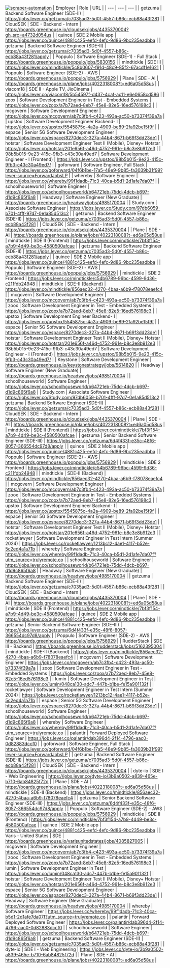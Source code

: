 [![scraper-automation](https://github.com/azad-ali786/Job_Openings/actions/workflows/scraper-automation.yml/badge.svg)](https://github.com/azad-ali786/Job_Openings/actions/workflows/scraper-automation.yml)
| Employer | Role | URL |
| --- | --- | --- |
| getzuma | Backend Software Engineer (SDE-II) | https://jobs.lever.co/getzuma/c7035ad3-5d0f-4557-b86c-ecb88a43f281 |
| CloudSEK | SDE - Backend - Intern | https://boards.greenhouse.io/cloudsek/jobs/4435370004?gh_src=a4732d054us |
| quince | SDE 2 Mobile app | https://jobs.lever.co/quince/4881c425-eefd-4efc-9d86-9bc235eadbba |
| getzuma | Backend Software Engineer (SDE-II) | https://jobs.lever.co/getzuma/c7035ad3-5d0f-4557-b86c-ecb88a43f281/apply |
| Poppulo | Software Engineer (SDE-1) - Full Stack | https://boards.greenhouse.io/poppulo/jobs/5830156 |
| mindtickle | SDE III | https://jobs.lever.co/mindtickle/5c8b0607-f91d-48c9-85f2-67acdf1e1621 |
| Poppulo | Software Engineer (SDE-2) - AWS | https://boards.greenhouse.io/poppulo/jobs/5756929 |
| Plane | SDE - AI | https://boards.greenhouse.io/plane/jobs/4022318008?t=ed6a05d58us |
| viacom18 | SDE II - Apple TV, JioCinema | https://jobs.lever.co/viacom18/5b54597f-d437-4caf-ac11-e6e0658cd586 |
| zoox | Software Development Engineer in Test - Embedded Systems | https://jobs.lever.co/zoox/a7b72aed-8eb7-45e8-82e5-16ed576198c3 |
| mcgovern | Software Development Engineer | https://jobs.lever.co/mcgovern/ab7c3fb4-c423-493a-ac50-b73374f39a7a |
| upstox | Software Development Engineer Backend- I | https://jobs.lever.co/upstox/5545875c-4a2a-4909-be89-2fa92be15f9f |
| espace | Senior 5G Software Development Engineer | https://jobs.lever.co/espace/8270dec3-327a-44b4-8671-b69f3dd23de1 |
| hotstar | Software Development Engineer Test II (Mobile), Disney+ Hotstar | https://jobs.lever.co/hotstar/201e656f-a46d-4752-961e-b8c3e8b912e3 |
| 98b5b015-9e23-415c-9fb3-c43c30a49ed7 | Software Development Engineer - I (Frontend) | https://jobs.lever.co/upstox/98b5b015-9e23-415c-9fb3-c43c30a49ed7/ |
| goforward | Software Engineer, Full Stack | https://jobs.lever.co/goforward/04f6b1be-17a5-48e9-9b85-fa3039b31f99?lever-source=ForwardJobsLP |
| whereby | Software Engineer | https://jobs.lever.co/whereby/99f1dadb-71c3-40ca-b5d1-2d1afe7da07f |
| schoolhouseworld | Software Engineer | https://jobs.lever.co/schoolhouseworld/b64721eb-75dd-4dcb-b697-d1d9c865f6a8 |
| Headway | Software Engineer (New Graduate) | https://boards.greenhouse.io/headway/jobs/4985170004 |
| Study.com | Associate Software Engineer | https://jobs.lever.co/Study.com/97db6059-b701-4fff-97d7-0e1a85d513c2 |
| getzuma | Backend Software Engineer (SDE-II) | https://jobs.lever.co/getzuma/c7035ad3-5d0f-4557-b86c-ecb88a43f281 |
| CloudSEK | SDE - Backend - Intern | https://boards.greenhouse.io/cloudsek/jobs/4435370004 |
| Plane | SDE - AI | https://boards.greenhouse.io/plane/jobs/4022318008?t=ed6a05d58us |
| mindtickle | SDE II (Frontend) | https://jobs.lever.co/mindtickle/7bf3f154-a7b9-4d49-be3c-4580500afcae |
| getzuma | Backend Software Engineer (SDE-II) | https://jobs.lever.co/getzuma/c7035ad3-5d0f-4557-b86c-ecb88a43f281/apply |
| quince | SDE 2 Mobile app | https://jobs.lever.co/quince/4881c425-eefd-4efc-9d86-9bc235eadbba |
| Poppulo | Software Engineer (SDE-2) - AWS | https://boards.greenhouse.io/poppulo/jobs/5756929 |
| mindtickle | SDE 2 Frontend | https://jobs.lever.co/mindtickle/c54b6789-96bc-4599-9d36-c211fdb24948 |
| mindtickle | SDE-II (Backend) | https://jobs.lever.co/mindtickle/856aec32-4270-4baa-a6b9-f78078eaefc4 |
| mcgovern | Software Development Engineer | https://jobs.lever.co/mcgovern/ab7c3fb4-c423-493a-ac50-b73374f39a7a |
| zoox | Software Development Engineer in Test - Embedded Systems | https://jobs.lever.co/zoox/a7b72aed-8eb7-45e8-82e5-16ed576198c3 |
| upstox | Software Development Engineer Backend- I | https://jobs.lever.co/upstox/5545875c-4a2a-4909-be89-2fa92be15f9f |
| espace | Senior 5G Software Development Engineer | https://jobs.lever.co/espace/8270dec3-327a-44b4-8671-b69f3dd23de1 |
| hotstar | Software Development Engineer Test II (Mobile), Disney+ Hotstar | https://jobs.lever.co/hotstar/201e656f-a46d-4752-961e-b8c3e8b912e3 |
| 98b5b015-9e23-415c-9fb3-c43c30a49ed7 | Software Development Engineer - I (Frontend) | https://jobs.lever.co/upstox/98b5b015-9e23-415c-9fb3-c43c30a49ed7/ |
| Keystone | Software Development Engineer | https://boards.greenhouse.io/keystonestrategy/jobs/5614820 |
| Headway | Software Engineer (New Graduate) | https://boards.greenhouse.io/headway/jobs/4985170004 |
| schoolhouseworld | Software Engineer | https://jobs.lever.co/schoolhouseworld/b64721eb-75dd-4dcb-b697-d1d9c865f6a8 |
| Study.com | Associate Software Engineer | https://jobs.lever.co/Study.com/97db6059-b701-4fff-97d7-0e1a85d513c2 |
| getzuma | Backend Software Engineer (SDE-II) | https://jobs.lever.co/getzuma/c7035ad3-5d0f-4557-b86c-ecb88a43f281 |
| CloudSEK | SDE - Backend - Intern | https://boards.greenhouse.io/cloudsek/jobs/4435370004 |
| Plane | SDE - AI | https://boards.greenhouse.io/plane/jobs/4022318008?t=ed6a05d58us |
| mindtickle | SDE II (Frontend) | https://jobs.lever.co/mindtickle/7bf3f154-a7b9-4d49-be3c-4580500afcae |
| getzuma | Senior Backend Software Engineer (SDE-III) | https://jobs.lever.co/getzuma/6d4f433f-e35c-48f6-8057-366554dc97d8/apply |
| quince | SDE 2 Mobile app | https://jobs.lever.co/quince/4881c425-eefd-4efc-9d86-9bc235eadbba |
| Poppulo | Software Engineer (SDE-2) - AWS | https://boards.greenhouse.io/poppulo/jobs/5756929 |
| mindtickle | SDE 2 Frontend | https://jobs.lever.co/mindtickle/c54b6789-96bc-4599-9d36-c211fdb24948 |
| mindtickle | SDE-II (Backend) | https://jobs.lever.co/mindtickle/856aec32-4270-4baa-a6b9-f78078eaefc4 |
| mcgovern | Software Development Engineer | https://jobs.lever.co/mcgovern/ab7c3fb4-c423-493a-ac50-b73374f39a7a |
| zoox | Software Development Engineer in Test - Embedded Systems | https://jobs.lever.co/zoox/a7b72aed-8eb7-45e8-82e5-16ed576198c3 |
| upstox | Software Development Engineer Backend- I | https://jobs.lever.co/upstox/5545875c-4a2a-4909-be89-2fa92be15f9f |
| espace | Senior 5G Software Development Engineer | https://jobs.lever.co/espace/8270dec3-327a-44b4-8671-b69f3dd23de1 |
| hotstar | Software Development Engineer Test II (Mobile), Disney+ Hotstar | https://jobs.lever.co/hotstar/201e656f-a46d-4752-961e-b8c3e8b912e3 |
| rocketlawyer | Software Development Engineer in Test Intern (Summer 2024) | https://jobs.lever.co/rocketlawyer/1213bc12-4ae1-4117-b52e-5c2ed4a1a71b |
| whereby | Software Engineer | https://jobs.lever.co/whereby/99f1dadb-71c3-40ca-b5d1-2d1afe7da07f?utm_source=trulyremote.co |
| schoolhouseworld | Software Engineer | https://jobs.lever.co/schoolhouseworld/b64721eb-75dd-4dcb-b697-d1d9c865f6a8 |
| Headway | Software Engineer (New Graduate) | https://boards.greenhouse.io/headway/jobs/4985170004 |
| getzuma | Backend Software Engineer (SDE-II) | https://jobs.lever.co/getzuma/c7035ad3-5d0f-4557-b86c-ecb88a43f281 |
| CloudSEK | SDE - Backend - Intern | https://boards.greenhouse.io/cloudsek/jobs/4435370004 |
| Plane | SDE - AI | https://boards.greenhouse.io/plane/jobs/4022318008?t=ed6a05d58us |
| mindtickle | SDE II (Frontend) | https://jobs.lever.co/mindtickle/7bf3f154-a7b9-4d49-be3c-4580500afcae |
| quince | SDE 2 Mobile app | https://jobs.lever.co/quince/4881c425-eefd-4efc-9d86-9bc235eadbba |
| getzuma | Senior Backend Software Engineer (SDE-III) | https://jobs.lever.co/getzuma/6d4f433f-e35c-48f6-8057-366554dc97d8/apply |
| Poppulo | Software Engineer (SDE-2) - AWS | https://boards.greenhouse.io/poppulo/jobs/5756929 |
| RudderStack | SDE III - Backend | https://boards.greenhouse.io/rudderstack/jobs/5162395004 |
| mindtickle | SDE-II (Backend) | https://jobs.lever.co/mindtickle/856aec32-4270-4baa-a6b9-f78078eaefc4 |
| mcgovern | Software Development Engineer | https://jobs.lever.co/mcgovern/ab7c3fb4-c423-493a-ac50-b73374f39a7a |
| zoox | Software Development Engineer in Test - Embedded Systems | https://jobs.lever.co/zoox/a7b72aed-8eb7-45e8-82e5-16ed576198c3 |
| lumin | Software Development Engineer in Test | https://jobs.lever.co/lumin/048ca130-adc7-447b-b1be-fe15a901132f |
| rocketlawyer | Software Development Engineer in Test Intern (Summer 2024) | https://jobs.lever.co/rocketlawyer/1213bc12-4ae1-4117-b52e-5c2ed4a1a71b |
| espace | Senior 5G Software Development Engineer | https://jobs.lever.co/espace/8270dec3-327a-44b4-8671-b69f3dd23de1 |
| schoolhouseworld | Software Engineer | https://jobs.lever.co/schoolhouseworld/b64721eb-75dd-4dcb-b697-d1d9c865f6a8 |
| whereby | Software Engineer | https://jobs.lever.co/whereby/99f1dadb-71c3-40ca-b5d1-2d1afe7da07f?utm_source=trulyremote.co |
| palantir | Forward Deployed Software Engineer | https://jobs.lever.co/palantir/dab396d4-2f14-4796-aac0-0d82883dccf0 |
| goforward | Software Engineer, Full Stack | https://jobs.lever.co/goforward/04f6b1be-17a5-48e9-9b85-fa3039b31f99?lever-source=ForwardJobsLP |
| getzuma | Backend Software Engineer (SDE-II) | https://jobs.lever.co/getzuma/c7035ad3-5d0f-4557-b86c-ecb88a43f281 |
| CloudSEK | SDE - Backend - Intern | https://boards.greenhouse.io/cloudsek/jobs/4435370004 |
| dyte-io | SDE I - Web Engineering | https://jobs.lever.co/dyte-io/3b9a0502-a839-465e-b710-6ab84825f72d |
| Plane | SDE - AI | https://boards.greenhouse.io/plane/jobs/4022318008?t=ed6a05d58us |
| mindtickle | SDE-II (Backend) | https://jobs.lever.co/mindtickle/856aec32-4270-4baa-a6b9-f78078eaefc4 |
| getzuma | Senior Backend Software Engineer (SDE-III) | https://jobs.lever.co/getzuma/6d4f433f-e35c-48f6-8057-366554dc97d8/apply |
| Poppulo | Software Engineer (SDE-2) - AWS | https://boards.greenhouse.io/poppulo/jobs/5756929 |
| mindtickle | SDE II (Frontend) | https://jobs.lever.co/mindtickle/7bf3f154-a7b9-4d49-be3c-4580500afcae |
| quince | SDE 2 Mobile app | https://jobs.lever.co/quince/4881c425-eefd-4efc-9d86-9bc235eadbba |
| Varis - United States | SDE | https://boards.greenhouse.io/varisunitedstates/jobs/4085827005 |
| mcgovern | Software Development Engineer | https://jobs.lever.co/mcgovern/ab7c3fb4-c423-493a-ac50-b73374f39a7a |
| zoox | Software Development Engineer in Test - Embedded Systems | https://jobs.lever.co/zoox/a7b72aed-8eb7-45e8-82e5-16ed576198c3 |
| lumin | Software Development Engineer in Test | https://jobs.lever.co/lumin/048ca130-adc7-447b-b1be-fe15a901132f |
| hotstar | Software Development Engineer Test II (Mobile), Disney+ Hotstar | https://jobs.lever.co/hotstar/201e656f-a46d-4752-961e-b8c3e8b912e3 |
| espace | Senior 5G Software Development Engineer | https://jobs.lever.co/espace/8270dec3-327a-44b4-8671-b69f3dd23de1 |
| Headway | Software Engineer (New Graduate) | https://boards.greenhouse.io/headway/jobs/4985170004 |
| whereby | Software Engineer | https://jobs.lever.co/whereby/99f1dadb-71c3-40ca-b5d1-2d1afe7da07f?utm_source=trulyremote.co |
| palantir | Forward Deployed Software Engineer | https://jobs.lever.co/palantir/dab396d4-2f14-4796-aac0-0d82883dccf0 |
| schoolhouseworld | Software Engineer | https://jobs.lever.co/schoolhouseworld/b64721eb-75dd-4dcb-b697-d1d9c865f6a8 |
| getzuma | Backend Software Engineer (SDE-II) | https://jobs.lever.co/getzuma/c7035ad3-5d0f-4557-b86c-ecb88a43f281 |
| dyte-io | SDE I - Web Engineering | https://jobs.lever.co/dyte-io/3b9a0502-a839-465e-b710-6ab84825f72d |
| Plane | SDE - AI | https://boards.greenhouse.io/plane/jobs/4022318008?t=ed6a05d58us |